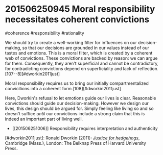 # 201506250945 Moral responsibility necessitates coherent convictions
#coherence #responsibility #rationality

We should try to create a well-working filter for influences on our decision-making, so that our decisions are grounded in our values instead of our tastes and emotions. This is a moral filter, which is created by a coherent web of convictions. These convictions are backed by reason: we can argue for them. Consequently, they aren't superficial and cannot be contradictory, for contradicting convictions depend on superficiality and lack of reflection.[107--8][#dworkin2011just]

Moral responsibility requires us to bring our initially compartmentalized convicitions into a coherent form.[108][#dworkin2011just]

Here, Dworkin's refusal to let emotions guide our lives is clear. Reasonable convictions should guide our decision-making. However we design our lives, this design should be argued for. Simply feeling like living so and so doesn't suffice _until_ our convictions include a strong claim that this is indeed an important part of living well.

- [[201506251006]] Responsibility requires interpretation and authenticity

[#dworkin2011just]: Ronald Dworkin (2011): _[Justice for hedgehogs](x-bdsk://dworkin2011just)_, Cambridge (Mass.), London: The Belknap Press of Harvard University Press.
